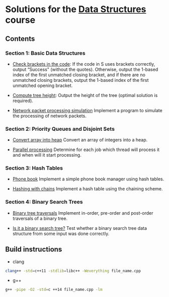
# Solutions for the [Data Structures](https://www.coursera.org/learn/data-structures/) course

## Contents

### Section 1: Basic Data Structures

* [Check brackets in the code](https://github.com/olpotkin/ds_and_algos_modern_cpp/blob/master/data-structures/week1/1_brackets_in_code/check_brackets.cpp):
   If the code in S uses brackets correctly, output “Success" (without the quotes). Otherwise, output the 1-based index of the first unmatched closing bracket, and if there are no unmatched closing brackets, output the 1-based index of the first unmatched opening bracket.

* [Compute tree height](https://github.com/olpotkin/ds_and_algos_modern_cpp/blob/master/data-structures/week1/2_tree_height/tree-height.cpp):
   Output the height of the tree (optimal solution is required).

* [Network packet processing simulation](https://github.com/olpotkin/ds_and_algos_modern_cpp/tree/master/data-structures/week1/3_network_simulation)
   Implement a program to simulate the processing of network packets.

### Section 2: Priority Queues and Disjoint Sets

* [Convert array into heap](https://github.com/olpotkin/ds_and_algos_modern_cpp/blob/master/data-structures/week2/1_make_heap/build_heap.cpp)
   Convert an array of integers into a heap.

* [Parallel processing](https://github.com/olpotkin/ds_and_algos_modern_cpp/blob/master/data-structures/week2/2_job_queue/job_queue.cpp)
   Determine for each job which thread will process it and when will it start processing.

### Section 3: Hash Tables

* [Phone book](https://github.com/olpotkin/ds_and_algos_modern_cpp/blob/master/data-structures/week3/1_phone_book/phone_book.cpp)
   Implement a simple phone book manager using hash tables.

* [Hashing with chains](https://github.com/olpotkin/ds_and_algos_modern_cpp/blob/master/data-structures/week3/2_hash_chains/hash_chains.cpp)
   Implement a hash table using the chaining scheme.

### Section 4: Binary Search Trees

* [Binary tree traversals](https://github.com/olpotkin/ds_and_algos_modern_cpp/blob/master/data-structures/week4/1_tree_traversals/tree-orders.cpp)
   Implement in-order, pre-order and post-order traversals of a binary tree.

* [Is it a binary search tree?](TBD)
   Test whether a binary search tree data structure from some input was done correctly.

## Build instructions

* clang

```bash
clang++ -std=c++11 -stdlib=libc++ -Weverything file_name.cpp
```

* g++

```bash
g++ -pipe -O2 -std=c ++14 file_name.cpp -lm
```
